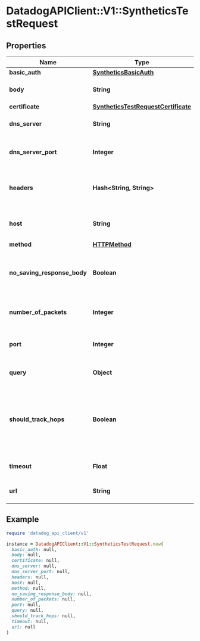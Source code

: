 # DatadogAPIClient::V1::SyntheticsTestRequest

## Properties

| Name | Type | Description | Notes |
| ---- | ---- | ----------- | ----- |
| **basic_auth** | [**SyntheticsBasicAuth**](SyntheticsBasicAuth.md) |  | [optional] |
| **body** | **String** | Body to include in the test. | [optional] |
| **certificate** | [**SyntheticsTestRequestCertificate**](SyntheticsTestRequestCertificate.md) |  | [optional] |
| **dns_server** | **String** | DNS server to use for DNS tests. | [optional] |
| **dns_server_port** | **Integer** | DNS server port to use for DNS tests. | [optional] |
| **headers** | **Hash&lt;String, String&gt;** | Headers to include when performing the test. | [optional] |
| **host** | **String** | Host name to perform the test with. | [optional] |
| **method** | [**HTTPMethod**](HTTPMethod.md) |  | [optional] |
| **no_saving_response_body** | **Boolean** | Determines whether or not to save the response body. | [optional] |
| **number_of_packets** | **Integer** | Number of pings to use per test. | [optional] |
| **port** | **Integer** | Port to use when performing the test. | [optional] |
| **query** | **Object** | Query to use for the test. | [optional] |
| **should_track_hops** | **Boolean** | Turns on a traceroute probe to discover all gateways along the path to the host destination. | [optional] |
| **timeout** | **Float** | Timeout in seconds for the test. | [optional] |
| **url** | **String** | URL to perform the test with. | [optional] |

## Example

```ruby
require 'datadog_api_client/v1'

instance = DatadogAPIClient::V1::SyntheticsTestRequest.new(
  basic_auth: null,
  body: null,
  certificate: null,
  dns_server: null,
  dns_server_port: null,
  headers: null,
  host: null,
  method: null,
  no_saving_response_body: null,
  number_of_packets: null,
  port: null,
  query: null,
  should_track_hops: null,
  timeout: null,
  url: null
)
```

